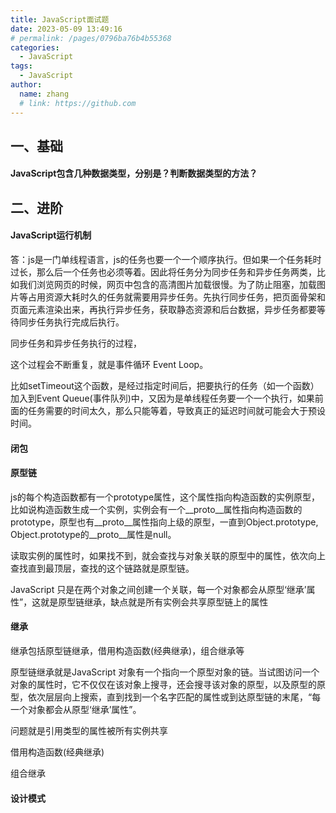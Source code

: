 ```yaml
---
title: JavaScript面试题
date: 2023-05-09 13:49:16
# permalink: /pages/0796ba76b4b55368
categories:
  - JavaScript
tags:
  - JavaScript
author:
  name: zhang
  # link: https://github.com
---
```


## 一、基础

#### JavaScript包含几种数据类型，分别是？判断数据类型的方法？


## 二、进阶

#### JavaScript运行机制

答：js是一门单线程语言，js的任务也要一个一个顺序执行。但如果一个任务耗时过长，那么后一个任务也必须等着。因此将任务分为同步任务和异步任务两类，比如我们浏览网页的时候，网页中包含的高清图片加载很慢。为了防止阻塞，加载图片等占用资源大耗时久的任务就需要用异步任务。先执行同步任务，把页面骨架和页面元素渲染出来，再执行异步任务，获取静态资源和后台数据，异步任务都要等待同步任务执行完成后执行。

同步任务和异步任务执行的过程，

这个过程会不断重复，就是事件循环 Event Loop。

比如setTimeout这个函数，是经过指定时间后，把要执行的任务（如一个函数）加入到Event Queue(事件队列)中，又因为是单线程任务要一个一个执行，如果前面的任务需要的时间太久，那么只能等着，导致真正的延迟时间就可能会大于预设时间。


#### 闭包

#### 原型链
js的每个构造函数都有一个prototype属性，这个属性指向构造函数的实例原型，比如说构造函数生成一个实例，实例会有一个__proto__属性指向构造函数的prototype，原型也有__proto__属性指向上级的原型，一直到Object.prototype, Object.prototype的__proto__属性是null。

读取实例的属性时，如果找不到，就会查找与对象关联的原型中的属性，依次向上查找直到最顶层，查找的这个链路就是原型链。

JavaScript 只是在两个对象之间创建一个关联，每一个对象都会从原型‘继承’属性”，这就是原型链继承，缺点就是所有实例会共享原型链上的属性

#### 继承
继承包括原型链继承，借用构造函数(经典继承)，组合继承等

原型链继承就是JavaScript 对象有一个指向一个原型对象的链。当试图访问一个对象的属性时，它不仅仅在该对象上搜寻，还会搜寻该对象的原型，以及原型的原型，依次层层向上搜索，直到找到一个名字匹配的属性或到达原型链的末尾，“每一个对象都会从原型‘继承’属性”。

问题就是引用类型的属性被所有实例共享

借用构造函数(经典继承)

组合继承


#### 设计模式